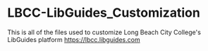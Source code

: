# LBCC-LibGuides_Customization
This is all of the files used to customize Long Beach City College's LibGuides platform
https://lbcc.libguides.com
